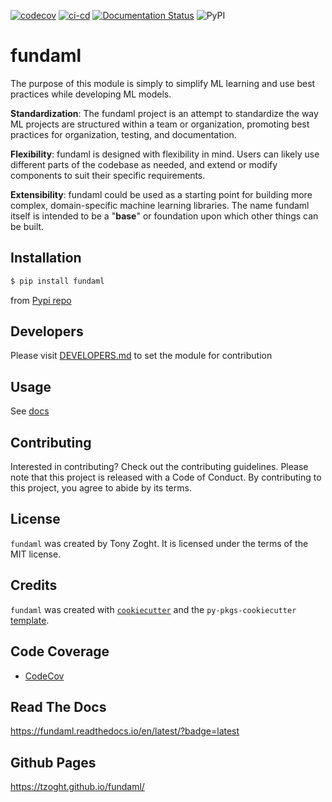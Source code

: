 
[![codecov](https://codecov.io/github/tzoght/fundaml/branch/main/graph/badge.svg?token=UB03POGOUB)](https://codecov.io/github/tzoght/fundaml)
[![ci-cd](https://github.com/tzoght/fundaml/actions/workflows/ci-cd.yml/badge.svg?branch=main)](https://github.com/tzoght/fundaml/actions/workflows/ci-cd.yml) [![Documentation Status](https://readthedocs.org/projects/fundaml/badge/?version=latest)](https://fundaml.readthedocs.io/en/stable/?badge=stable) ![PyPI](https://img.shields.io/pypi/v/fundaml)

# fundaml

The purpose of this module is simply to simplify ML learning and use best practices while developing ML models. 

**Standardization**: The fundaml project is an attempt to standardize the way ML projects are structured within a team or organization, promoting best practices for organization, testing, and documentation.

**Flexibility**: fundaml is designed with flexibility in mind. Users can likely use different parts of the codebase as needed, and extend or modify components to suit their specific requirements.

**Extensibility**: fundaml could be used as a starting point for building more complex, domain-specific machine learning libraries. The name fundaml itself is intended to be a "**base**" or foundation upon which other things can be built.


## Installation

```bash
$ pip install fundaml
```
from  [Pypi repo](https://pypi.org/project/fundaml)

## Developers

Please visit [DEVELOPERS.md](https://github.com/tzoght/fundaml/blob/main/DEVELOPERS.md) to set the module for contribution 

## Usage

See [docs](https://github.com/tzoght/fundaml/blob/main/docs/example.ipynb)

## Contributing

Interested in contributing? Check out the contributing guidelines. Please note that this project is released with a Code of Conduct. By contributing to this project, you agree to abide by its terms.

## License

`fundaml` was created by Tony Zoght. It is licensed under the terms of the MIT license.

## Credits

`fundaml` was created with [`cookiecutter`](https://cookiecutter.readthedocs.io/en/latest/) and the `py-pkgs-cookiecutter` [template](https://github.com/py-pkgs/py-pkgs-cookiecutter).


## Code Coverage
* [CodeCov](https://app.codecov.io/github/tzoght/fundaml) 

## Read The Docs
https://fundaml.readthedocs.io/en/latest/?badge=latest

## Github Pages
https://tzoght.github.io/fundaml/

